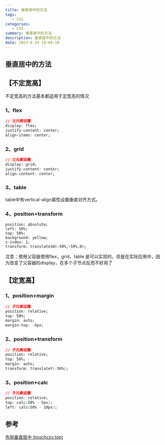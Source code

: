 ```yaml
---
title: 垂直居中的方法
tags: 
   - CSS
categories: 
   - CSS
summary: 垂直居中的方法
description: 垂直居中的方法
date: 2023-4-24 19:09:10
---
```




## 垂直居中的方法



## 【不定宽高】

不定宽高的方法基本都适用于定宽高的情况

### 1、flex

```css
// 父元素设置
display: flex;
justify-content: center;
align-items: center;
```



### 2、grid

```css
// 父元素设置
display: grid;
justify-content: center;
align-content: center;
```



### 3、table

table中有vertical-align属性设置垂直对齐方式。



### 4、position+transform

```
position: absolute;
left: 50%; 
top: 50%;
background: yellow;
z-index: 1;
transform: translate3d(-50%,-50%,0);
```


注意：使用父容器使用flex，grid，table 是可以实现的，但是在实际应用中，因为改变了父容器的display，在多个子节点反而不好用了



## 【定宽高】

### 1、position+margin

```css
// 子元素设置
position: relative;
top: 50%;
margin: auto;
margin-top: -5px;
```



### 2、position+transform

```css
// 子元素设置
position: relative;
top: 50%;
margin: auto;
transform: translateY(-50%);
```



### 3、position+calc

```css
// 子元素设置
position: relative;
top: calc(50% - 5px);
left: calc(50% - 10px);
```



## 参考

[布局垂直居中 (touchczy.top)](https://blog.touchczy.top/#/CSS/布局垂直居中?id=垂直居中)